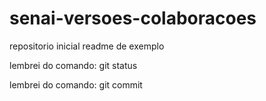 # senai-versoes-colaboracoes
repositorio inicial
readme de exemplo

lembrei do comando: git status

lembrei do comando: git commit